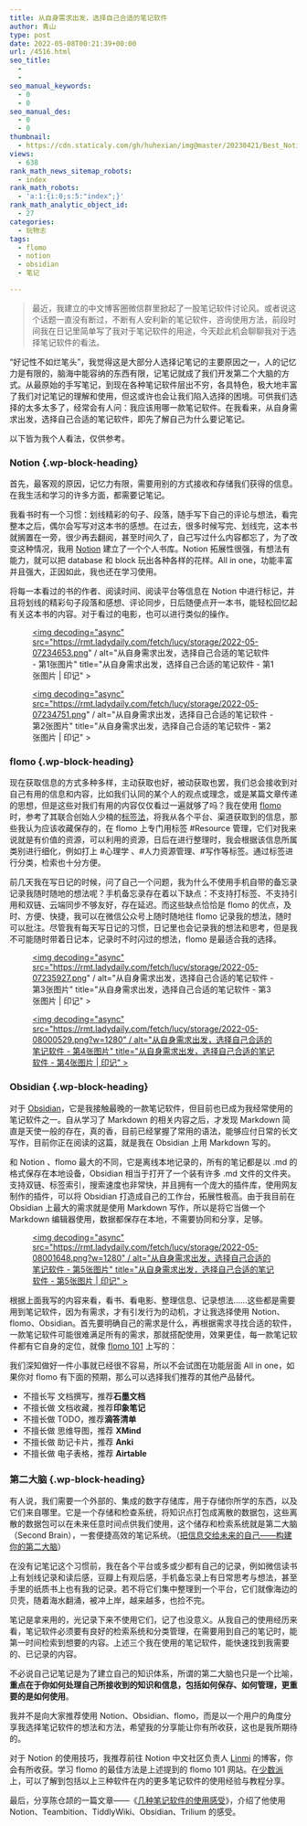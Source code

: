 ```yaml
---
title: 从自身需求出发，选择自己合适的笔记软件
author: 青山
type: post
date: 2022-05-08T00:21:39+00:00
url: /4516.html
seo_title:
  - 
  - 
seo_manual_keywords:
  - 0
  - 0
seo_manual_des:
  - 0
  - 0
thumbnail:
  - https://cdn.staticaly.com/gh/huhexian/img@master/20230421/Best_Notion_alternatives.16dpsc1qi22o.webp
views:
  - 638
rank_math_news_sitemap_robots:
  - index
rank_math_robots:
  - 'a:1:{i:0;s:5:"index";}'
rank_math_analytic_object_id:
  - 27
categories:
  - 玩物志
tags:
  - flomo
  - notion
  - obsidian
  - 笔记

---
```

> 最近，我建立的中文博客圈微信群里掀起了一股笔记软件讨论风。或者说这个话题一直没有断过，不断有人安利新的笔记软件，咨询使用方法，前段时间我在日记里简单写了我对于笔记软件的用途，今天趁此机会聊聊我对于选择笔记软件的看法。 

“好记性不如烂笔头”，我觉得这是大部分人选择记笔记的主要原因之一，人的记忆力是有限的，脑海中能容纳的东西有限，记笔记就成了我们开发第二个大脑的方式。从最原始的手写笔记，到现在各种笔记软件层出不穷，各具特色，极大地丰富了我们对记笔记的理解和使用，但这或许也会让我们陷入选择的困境。可供我们选择的太多太多了，经常会有人问：我应该用哪一款笔记软件。在我看来，从自身需求出发，选择自己合适的笔记软件，即先了解自己为什么要记笔记。

以下皆为我个人看法，仅供参考。

### Notion {.wp-block-heading}

首先，最客观的原因，记忆力有限，需要用别的方式接收和存储我们获得的信息。在我生活和学习的许多方面，都需要记笔记。

我看书时有一个习惯：划线精彩的句子、段落，随手写下自己的评论与想法，看完整本之后，偶尔会写写对这本书的感想。在过去，很多时候写完、划线完，这本书就搁置在一旁，很少再去翻阅，甚至时间久了，自己写过什么内容都忘了，为了改变这种情况，我用 [Notion][1] 建立了一个个人书库。Notion 拓展性很强，有想法有能力，就可以把 database 和 block 玩出各种各样的花样。All in one，功能丰富并且强大，正因如此，我也还在学习使用。

将每一本看过的书的作者、阅读时间、阅读平台等信息在 Notion 中进行标记，并且将划线的精彩句子段落和感想、评论同步，日后随便点开一本书，能轻松回忆起有关这本书的内容。对于看过的电影，也可以进行类似的操作。<figure class="wp-block-image">

<a href="https://rmt.ladydaily.com/fetch/lucy/storage/2022-05-07234653.png" loading="lazy" rel="sponsored" data-fancybox="gallery"><img decoding="async" src="https://rmt.ladydaily.com/fetch/lucy/storage/2022-05-07234653.png" / alt="从自身需求出发，选择自己合适的笔记软件 - 第1张图片" title="从自身需求出发，选择自己合适的笔记软件 - 第1张图片 | 印记" ></a></figure> <figure class="wp-block-image"><a href="https://rmt.ladydaily.com/fetch/lucy/storage/2022-05-07234751.png" loading="lazy" rel="sponsored" data-fancybox="gallery"><img decoding="async" src="https://rmt.ladydaily.com/fetch/lucy/storage/2022-05-07234751.png" / alt="从自身需求出发，选择自己合适的笔记软件 - 第2张图片" title="从自身需求出发，选择自己合适的笔记软件 - 第2张图片 | 印记" ></a></figure> 

### flomo {.wp-block-heading}

现在获取信息的方式多种多样，主动获取也好，被动获取也罢，我们总会接收到对自己有用的信息和内容，比如我们认同的某个人的观点或理念，或是某篇文章传递的思想，但是这些对我们有用的内容仅仅看过一遍就够了吗？我在使用 [flomo][2] 时，参考了其联合创始人少楠的[标签法][3]，将我从各个平台、渠道获取到的信息，那些我认为应该收藏保存的，在 flomo 上专门用标签 #Resource 管理，它们对我来说就是有价值的资源，可以利用的资源，日后在进行整理时，我会根据该信息所属类别进行细化，例如打上 #心理学 、#人力资源管理、#写作等标签。通过标签进行分类，检索也十分方便。

前几天我在写日记的时候，问了自己一个问题，我为什么不使用手机自带的备忘录记录我随时随地的想法呢？手机备忘录存在着以下缺点：不支持打标签、不支持引用和双链、云端同步不够友好，存在延迟。而这些缺点恰恰是 flomo 的优点，及时、方便、快捷，我可以在微信公众号上随时随地往 flomo 记录我的想法，随时可以批注。尽管我有每天写日记的习惯，日记里也会记录我的想法和思考，但是我不可能随时带着日记本，记录时不时闪过的想法，flomo 是最适合我的选择。<figure class="wp-block-image">

<a href="https://rmt.ladydaily.com/fetch/lucy/storage/2022-05-07235927.png" loading="lazy" rel="sponsored" data-fancybox="gallery"><img decoding="async" src="https://rmt.ladydaily.com/fetch/lucy/storage/2022-05-07235927.png" / alt="从自身需求出发，选择自己合适的笔记软件 - 第3张图片" title="从自身需求出发，选择自己合适的笔记软件 - 第3张图片 | 印记" ></a></figure> <figure class="wp-block-image">[<img decoding="async" src="https://rmt.ladydaily.com/fetch/lucy/storage/2022-05-08000529.png?w=1280" / alt="从自身需求出发，选择自己合适的笔记软件 - 第4张图片" title="从自身需求出发，选择自己合适的笔记软件 - 第4张图片 | 印记" >][4]</figure> 

### Obsidian {.wp-block-heading}

对于 [Obsidian][5]，它是我接触最晚的一款笔记软件，但目前也已成为我经常使用的笔记软件之一。自从学习了 Markdown 的相关内容之后，才发现 Markdown 简直是天使一般的存在，真的香，目前已经掌握了常用的语法，能够应付日常的长文写作，目前你正在阅读的这篇，就是我在 Obsidian 上用 Markdown 写的。

和 Notion 、flomo 最大的不同，它是离线本地记录的，所有的笔记都是以 .md 的格式保存在本地设备，Obsidian 相当于打开了一个装有许多 .md 文件的文件夹。支持双链、标签索引，搜索速度也非常快，并且拥有一个庞大的插件库，使用网友制作的插件，可以将 Obsidian 打造成自己的工作台，拓展性极高。由于我目前在 Obsidian 上最大的需求就是使用 Markdown 写作，所以是将它当做一个 Markdown 编辑器使用，数据都保存在本地，不需要协同和分享，足够。<figure class="wp-block-image">

[<img decoding="async" src="https://rmt.ladydaily.com/fetch/lucy/storage/2022-05-08001648.png?w=1280" / alt="从自身需求出发，选择自己合适的笔记软件 - 第5张图片" title="从自身需求出发，选择自己合适的笔记软件 - 第5张图片 | 印记" >][6]</figure> 

根据上面我写的内容来看，看书、看电影、整理信息、记录想法……这些都是需要用到笔记软件，因为有需求，才有引发行为的动机，才让我选择使用 Notion、flomo、Obsidian。首先要明确自己的需求是什么，再根据需求寻找合适的软件，一款笔记软件可能很难满足所有的需求，那就搭配使用，效果更佳，每一款笔记软件都有它自身的定位，就像 [flomo 101][7] 上写的：

我们深知做好一件小事就已经很不容易，所以不会试图在功能层面 All in one，如果你对 flomo 有下面的预期，那么可以选择我们推荐的其他产品替代。

  * 不擅长写 文档撰写，推荐**石墨文档**
  * 不擅长做 文档收藏，推荐**印象笔记**
  * 不擅长做 TODO，推荐**滴答清单**
  * 不擅长做 思维导图，推荐 **XMind**
  * 不擅长做 助记卡片，推荐 **Anki**
  * 不擅长做 电子表格，推荐 **Airtable**

### 第二大脑 {.wp-block-heading}

有人说，我们需要一个外部的、集成的数字存储库，用于存储你所学的东西，以及它们来自哪里。它是一个存储和检查系统，将知识点打包成离散的数据包，这些离散的数据包可以在未来任意时间点供我们使用，这个储存和检索系统就是第二大脑（Second Brain），一套便捷高效的笔记系统。（[把信息交给未来的自己——构建你的第二大脑][8]）

在没有记笔记这个习惯前，我在各个平台或多或少都有自己的记录，例如微信读书上有划线记录和读后感，豆瓣上有观后感，手机备忘录上有日常思考与想法，甚至手里的纸质书上也有我的记录。若不将它们集中整理到一个平台，它们就像海边的贝壳，随着海水翻涌，被冲上岸，越来越多，也捡不完。

笔记是拿来用的，光记录下来不使用它们，记了也没意义。从我自己的使用经历来看，笔记软件必须要有良好的检索系统和分类管理，在需要用到自己的笔记时，能第一时间检索到想要的内容。上述三个我在使用的笔记软件，能快速找到我需要的、已记录的内容。

不必说自己记笔记是为了建立自己的知识体系，所谓的第二大脑也只是一个比喻，**重点在于你如何处理自己所接收到的知识和信息，包括如何保存、如何管理，更重要的是如何使用**。

我并不是向大家推荐使用 Notion、Obsidian、flomo，而是以一个用户的角度分享我选择笔记软件的想法和方法，希望我的分享能让你有所收获，这也是我所期待的。

对于 Notion 的使用技巧，我推荐前往 Notion 中文社区负责人 [Linmi][9] 的博客，你会有所收获。学习 flomo 的最佳方法是上述提到的 flomo 101 网站。在[少数派][10]上，可以了解到包括以上三种软件在内的更多笔记软件的使用经验与教程分享。

最后，分享陈仓颉的一篇文章——《[几种笔记软件的使用感受][11]》，介绍了他使用 Notion、Teambition、TiddlyWiki、Obsidian、Trilium 的感受。

 [1]: https://www.notion.so/
 [2]: https://flomoapp.com
 [3]: https://help.flomoapp.com/thinking/iarp.html
 [4]: https://rmt.ladydaily.com/fetch/lucy/storage/2022-05-08000529.png?w=1280
 [5]: https://obsidian.md/
 [6]: https://rmt.ladydaily.com/fetch/lucy/storage/2022-05-08001648.png?w=1280
 [7]: https://help.flomoapp.com/
 [8]: https://www.mrhuangtalk.com/posts/BulidYourSecondBrian/
 [9]: https://linmi.cc
 [10]: https://sspai.com
 [11]: https://imzm.im/note-taking-apps/